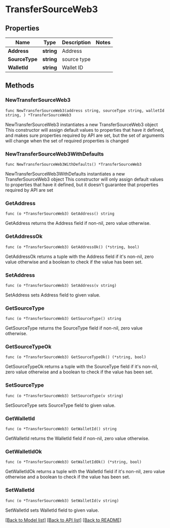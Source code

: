 # TransferSourceWeb3

## Properties

Name | Type | Description | Notes
------------ | ------------- | ------------- | -------------
**Address** | **string** | Address | 
**SourceType** | **string** | source type | 
**WalletId** | **string** | Wallet ID | 

## Methods

### NewTransferSourceWeb3

`func NewTransferSourceWeb3(address string, sourceType string, walletId string, ) *TransferSourceWeb3`

NewTransferSourceWeb3 instantiates a new TransferSourceWeb3 object
This constructor will assign default values to properties that have it defined,
and makes sure properties required by API are set, but the set of arguments
will change when the set of required properties is changed

### NewTransferSourceWeb3WithDefaults

`func NewTransferSourceWeb3WithDefaults() *TransferSourceWeb3`

NewTransferSourceWeb3WithDefaults instantiates a new TransferSourceWeb3 object
This constructor will only assign default values to properties that have it defined,
but it doesn't guarantee that properties required by API are set

### GetAddress

`func (o *TransferSourceWeb3) GetAddress() string`

GetAddress returns the Address field if non-nil, zero value otherwise.

### GetAddressOk

`func (o *TransferSourceWeb3) GetAddressOk() (*string, bool)`

GetAddressOk returns a tuple with the Address field if it's non-nil, zero value otherwise
and a boolean to check if the value has been set.

### SetAddress

`func (o *TransferSourceWeb3) SetAddress(v string)`

SetAddress sets Address field to given value.


### GetSourceType

`func (o *TransferSourceWeb3) GetSourceType() string`

GetSourceType returns the SourceType field if non-nil, zero value otherwise.

### GetSourceTypeOk

`func (o *TransferSourceWeb3) GetSourceTypeOk() (*string, bool)`

GetSourceTypeOk returns a tuple with the SourceType field if it's non-nil, zero value otherwise
and a boolean to check if the value has been set.

### SetSourceType

`func (o *TransferSourceWeb3) SetSourceType(v string)`

SetSourceType sets SourceType field to given value.


### GetWalletId

`func (o *TransferSourceWeb3) GetWalletId() string`

GetWalletId returns the WalletId field if non-nil, zero value otherwise.

### GetWalletIdOk

`func (o *TransferSourceWeb3) GetWalletIdOk() (*string, bool)`

GetWalletIdOk returns a tuple with the WalletId field if it's non-nil, zero value otherwise
and a boolean to check if the value has been set.

### SetWalletId

`func (o *TransferSourceWeb3) SetWalletId(v string)`

SetWalletId sets WalletId field to given value.



[[Back to Model list]](../README.md#documentation-for-models) [[Back to API list]](../README.md#documentation-for-api-endpoints) [[Back to README]](../README.md)


